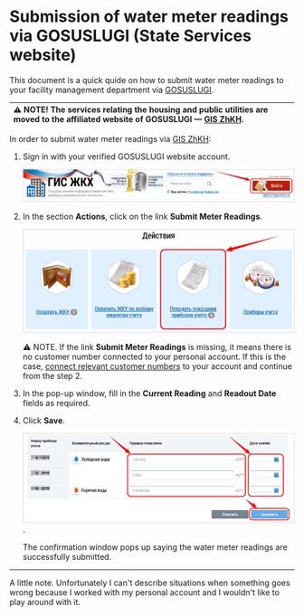 # Submission of water meter readings via GOSUSLUGI (State Services website)

This document is a quick quide on how to submit water meter readings to your facility management department via [GOSUSLUGI](https://www.gosuslugi.ru/).

|⚠ NOTE! The services relating the housing and public utilities are moved to the affiliated website of GOSUSLUGI — [GIS ZhKH](https://dom.gosuslugi.ru/).|
|:---|

In order to submit water meter readings via [GIS ZhKH](https://dom.gosuslugi.ru/):
1. Sign in with your verified GOSUSLUGI website account.

	![sign-in](https://github.com/ded-ared/gosuslugi/blob/main/images/001-sign-in.png "sign-in")

2. In the section **Actions**, click on the link **Submit Meter Readings**.

	![submit-readings](https://github.com/ded-ared/gosuslugi/blob/main/images/2-actions.png "submit-readings")

	⚠ NOTE. If the link **Submit Meter Readings** is missing, it means there is no customer number connected to your personal account. If this is the case, [connect relevant customer numbers](https://github.com/ded-ared/gosuslugi/blob/main/connect-customer-number.md#how-to-connect-customer-number "здесь должна быть ссылка на инструкцию по подключению ЛС, но это уже вне рамок данного задания") to your account and continue from the step 2.

3. In the pop-up window, fill in the **Current Reading** and **Readout Date** fields as required.

4. Click **Save**.

	![fill and save data](https://github.com/ded-ared/gosuslugi/blob/main/images/03-fill-and-save-data.png "fill-and-save-data").

	The confirmation window pops up saying the water meter readings are successfully submitted.

---
A little note.
Unfortunately I can't describe situations when something goes wrong because I worked with my personal account and I wouldn't like to play around with it.
